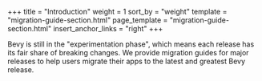 +++
title = "Introduction"
weight = 1
sort_by = "weight"
template = "migration-guide-section.html"
page_template = "migration-guide-section.html"
insert_anchor_links = "right"
+++

Bevy is still in the "experimentation phase", which means each release has its fair share of breaking changes. We provide migration guides for major releases to help users migrate their apps to the latest and greatest Bevy release.
